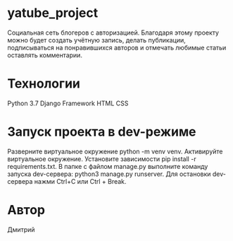 # yatube_project

Социальная сеть блогеров с авторизацией. Благодаря этому проекту можно будет создать учётную запись, делать публикации, подписываться на понравившихся авторов и отмечать любимые статьи оставлять комментарии.

# Технологии
Python 3.7
Django Framework
HTML
CSS

# Запуск проекта в dev-режиме
Разверните виртуальное окружение python -m venv venv.
Активируйте виртуальное окружение.
Установите зависимости
pip install -r requirements.txt.
В папке с файлом manage.py выполните команду запуска dev-сервера:
python3 manage.py runserver.
Для остановки dev-сервера нажми Ctrl+C или Ctrl + Break.

# Автор
Дмитрий
